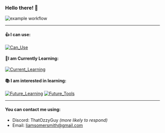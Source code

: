 ### Hello there! 👋

![example workflow](https://github.com/github/docs/actions/workflows/main.yml/badge.svg)

---

#### 👍 I can use: 
[![Can_Use](https://skillicons.dev/icons?i=py,vscode,neovim)](https://skillicons.dev)

#### 📑I am Currently Learning:
[![Current_Learning](https://skillicons.dev/icons?i=haskell)](https://skillicons.dev)

#### 📚 I am interested in learning: 
[![Future_Learning](https://skillicons.dev/icons?i=c,cpp,cs,java,rust,bash)](https://skillicons.dev)
[![Future_Tools](https://skillicons.dev/icons?i=git,visualstudio,dotnet,mysql,mongodb,docker,ps,blender,godot,unity,unreal,raspberrypi,arduino)](https://skillicons.dev)

---

#### You can contact me using:
- Discord: ThatOzzyGuy *(more likely to respond)*
- Email: liamsomersmith@gmail.com

